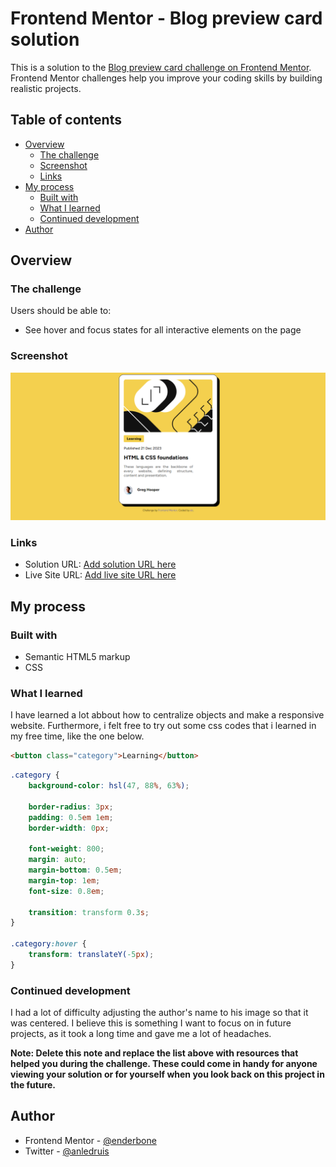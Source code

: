 # Frontend Mentor - Blog preview card solution

This is a solution to the [Blog preview card challenge on Frontend Mentor](https://www.frontendmentor.io/challenges/blog-preview-card-ckPaj01IcS). Frontend Mentor challenges help you improve your coding skills by building realistic projects. 

## Table of contents

- [Overview](#overview)
  - [The challenge](#the-challenge)
  - [Screenshot](#screenshot)
  - [Links](#links)
- [My process](#my-process)
  - [Built with](#built-with)
  - [What I learned](#what-i-learned)
  - [Continued development](#continued-development)
- [Author](#author)

## Overview

### The challenge

Users should be able to:

- See hover and focus states for all interactive elements on the page

### Screenshot

![](./screenshot.png)

### Links

- Solution URL: [Add solution URL here](https://your-solution-url.com)
- Live Site URL: [Add live site URL here](https://your-live-site-url.com)

## My process

### Built with

- Semantic HTML5 markup
- CSS

### What I learned

I have learned a lot abbout how to centralize objects and make a responsive website. Furthermore, i felt free to try out some css codes that i learned in my free time, like the one below.

```html
<button class="category">Learning</button>
```
```css
.category {
    background-color: hsl(47, 88%, 63%);

    border-radius: 3px;
    padding: 0.5em 1em;
    border-width: 0px;

    font-weight: 800;
    margin: auto;
    margin-bottom: 0.5em;
    margin-top: 1em;
    font-size: 0.8em;

    transition: transform 0.3s;
}

.category:hover {
    transform: translateY(-5px);
}
```

### Continued development

I had a lot of difficulty adjusting the author's name to his image so that it was centered. I believe this is something I want to focus on in future projects, as it took a long time and gave me a lot of headaches.

**Note: Delete this note and replace the list above with resources that helped you during the challenge. These could come in handy for anyone viewing your solution or for yourself when you look back on this project in the future.**

## Author

- Frontend Mentor - [@enderbone](https://www.frontendmentor.io/profile/enderbone)
- Twitter - [@anledruis](https://www.twitter.com/anledruis)

